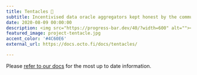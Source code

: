 ```yaml
---
title: Tentacles 🚧
subtitle: Incentivised data oracle aggregators kept honest by the community (beta soon)
date: 2020-08-09 00:00:00
description: <img src="https://progress-bar.dev/40/?width=600" alt=""></a><br>OctoFi is building a next-gen open source platform for decentralized finance <s>oracles</s> tentacles.
featured_image: project-tentacle.jpg
accent_color: '#4C60E6'
external_url: https://docs.octo.fi/docs/tentacles/

---
```


Please [refer to our docs](https://docs.octo.fi) for the most up to date information.
